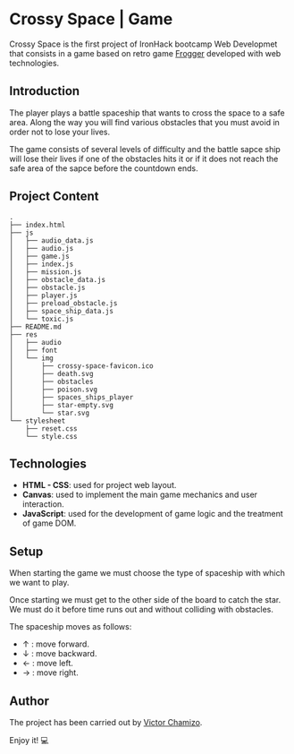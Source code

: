# Crossy Space | Game
Crossy Space is the first project of IronHack bootcamp Web Developmet that consists in a game based on retro game [Frogger](https://en.wikipedia.org/wiki/Frogger) developed with web technologies.

## Introduction
The player plays a battle spaceship that wants to cross the space to a safe area. Along the way you will find various obstacles that you must avoid in order not to lose your lives.

The game consists of several levels of difficulty and the battle sapce ship will lose their lives if one of the obstacles hits it or if it does not reach the safe area of the sapce before the countdown ends.

## Project Content
```
.
├── index.html
├── js
│   ├── audio_data.js
│   ├── audio.js
│   ├── game.js
│   ├── index.js
│   ├── mission.js
│   ├── obstacle_data.js
│   ├── obstacle.js
│   ├── player.js
│   ├── preload_obstacle.js
│   ├── space_ship_data.js
│   └── toxic.js
├── README.md
├── res
│   ├── audio
│   ├── font
│   └── img
│       ├── crossy-space-favicon.ico
│       ├── death.svg
│       ├── obstacles
│       ├── poison.svg
│       ├── spaces_ships_player
│       ├── star-empty.svg
│       └── star.svg
└── stylesheet
    ├── reset.css
    └── style.css
 ```

## Technologies
- **HTML - CSS**: used for project web layout.
- **Canvas**: used to implement the main game mechanics and user interaction.
- **JavaScript**: used for the development of game logic and the treatment of game DOM.

## Setup
When starting the game we must choose the type of spaceship with which we want to play.

Once starting we must get to the other side of the board to catch the star. We must do it before time runs out and without colliding with obstacles.

The spaceship moves as follows:
- ↑ : move forward.
- ↓ : move backward.
- ← : move left.
- → : move right.

## Author

The project has been carried out by [Victor Chamizo](https://github.com/vctorChamizo).

Enjoy it! 💻
